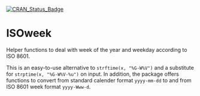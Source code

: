 
[![CRAN_Status_Badge](http://www.r-pkg.org/badges/version/ISOweek)](http://cran.r-project.org/package=ISOweek)  

ISOweek
=======

Helper functions to deal with week of the year and weekday according to ISO 8601.

This is an easy-to-use alternative to `strftime(x, "%G-W%V")` and a substitute for 
`strptime(x, "%G-W%V-%u")` on input. In addition, the package offers functions 
to convert from standard calender format `yyyy-mm-dd` to and from ISO 8601 week 
format `yyyy-Www-d`.
